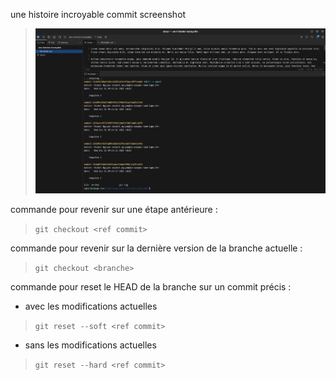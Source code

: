 une histoire incroyable commit screenshot
>![alt text][screenshot-commit]

[screenshot-commit]: https://github.com/cnmichel/memo-git/blob/main/screen_git.png

commande pour revenir sur une étape antérieure :

>```git checkout <ref commit>```

commande pour revenir sur la dernière version de la branche actuelle :

>```git checkout <branche>```

commande pour reset le HEAD de la branche sur un commit précis :
- avec les modifications actuelles

>```git reset --soft <ref commit>```

- sans les modifications actuelles

>```git reset --hard <ref commit>```